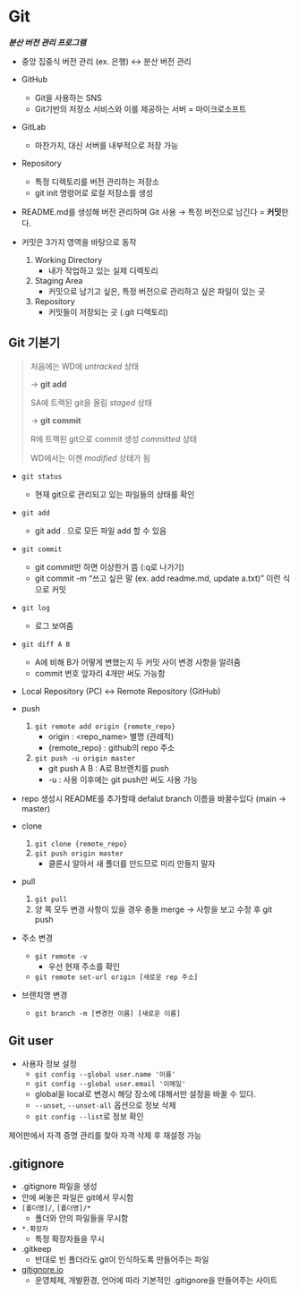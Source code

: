 # Git

***분산 버전 관리 프로그램***

- 중앙 집중식 버전 관리 (ex. 은행) ↔ 분산 버전 관리

- GitHub
    - Git을 사용하는 SNS
    - Git기반의 저장소 서비스와 이를 제공하는 서버 = 마이크로소프트

- GitLab
    - 마찬가지, 대신 서버를 내부적으로 저장 가능

- Repository
    - 특정 디렉토리를 버전 관리하는 저장소
    - git init 명령어로 로컬 저장소를 생성

- README.md를 생성해 버전 관리하며  Git 사용 → 특정 버전으로 남긴다 = **커밋**한다.

- 커밋은 3가지 영역을 바탕으로 동작 

    1. Working Directory
        -  내가 작업하고 있는 실제 디렉토리
    2. Staging Area
        - 커밋으로 남기고 싶은, 특정 버전으로 관리하고 싶은 파일이 있는 곳
    3. Repository
        - 커밋들이 저장되는 곳 (.git 디렉토리)

## Git 기본기

> 처음에는 WD에 *untracked* 상태
>
> →  **git add**
>
> SA에 트랙된 git을 올림 *staged* 상태
>
> → **git commit**
>
> R에 트랙된 git으로 commit 생성 *committed* 상태
>
> WD에서는 이젠 *modified* 상태가 됨
> 
- `git status`
    - 현재 git으로 관리되고 있는 파일들의 상태를 확인
- `git add`
    - git add . 으로 모든 파일 add 할 수 있음
- `git commit`
    - git commit만 하면 이상한거 뜸 (:q로 나가기)
    - git commit -m “쓰고 싶은 말 (ex. add readme.md, update a.txt)” 이런 식으로 커밋
- `git log`
    - 로그 보여줌
- `git diff A B`
    - A에 비해 B가 어떻게 변했는지 두 커밋 사이 변경 사항을 알려줌
    - commit 번호 앞자리 4개만 써도 가능함

- Local Repository (PC) ↔ Remote Repository (GitHub)

- push
    1. `git remote add origin {remote_repo}`
        - origin : <repo_name> 별명 (관례적)
        - {remote_repo} : github의 repo 주소
    2. `git push -u origin master`
         - git push A B : A로 B브랜치를 push
         - -u : 사용 이후에는 git push만 써도 사용 가능

- repo 생성시 README를 추가할때 defalut branch 이름을 바꿀수있다 (main → master)

- clone
    1. `git clone {remote_repo}`
    2. `git push origin master`
        - 클론시 알아서 새 폴더를 만드므로 미리 만들지 말자

- pull
    1. `git pull`
    2. 양 쪽 모두 변경 사항이 있을 경우 충돌 merge → 사항을 보고 수정 후 git push

- 주소 변경
    - `git remote -v`
        - 우선 현재 주소를 확인
    - `git remote set-url origin [새로운 rep 주소]`

- 브랜치명 변경
    - `git branch -m [변경전 이름] [새로운 이름]`

## Git user

- 사용자 정보 설정
    - `git config --global user.name '이름'`
    - `git config --global user.email '이메일'`
    - global을 local로 변경시 해당 장소에 대해서만 설정을 바꿀 수 있다.
    - `--unset`, `--unset-all` 옵션으로 정보 삭제
    - `git config --list`로 정보 확인

제어판에서 자격 증명 관리를 찾아 자격 삭제 후 재설정 가능

## .gitignore

- .gitignore 파일을 생성
- 안에 써놓은 파일은 git에서 무시함
- `[폴더명]/`, `[폴더명]/*`
    - 폴더와 안의 파일들을 무시함
- `*.확장자`
    - 특정 확장자들을 무시
- .gitkeep
    - 반대로 빈 폴더라도 git이 인식하도록 만들어주는 파일
- [gitignore.io](https://gitignore.io)
    - 운영체제, 개발환경, 언어에 따라 기본적인 .gitignore을 만들어주는 사이트

